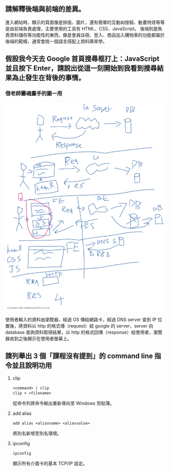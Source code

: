 ## 請解釋後端與前端的差異。

進入網站時，顯示的頁面像是排版、圖片，還有簡單的互動如按鈕、動畫特效等等是由前端負責處理，主要使用的工具有 HTML、CSS、JavaScript。
後端則是負責資料儲存等功能性的東西，像是會員註冊、登入、商品加入購物車的功能都屬於後端的範疇，通常會挑一個語言搭配上資料庫來學。

## 假設我今天去 Google 首頁搜尋框打上：JavaScript 並且按下 Enter，請說出從這一刻開始到我看到搜尋結果為止發生在背後的事情。

### 借老師~~靈魂畫手~~的圖一用

![FEBE_pic](./src/FE_VS_BE.png)

使用者輸入的資料由瀏覽器，經過 OS 傳給網路卡，經過 DNS server 查到 IP 位置後，將資料以 http 的格式傳（request）給 google 的 server，server 向 database 查詢資料取得結果，以 http 的格式回傳（response）給使用者，瀏覽器收到之後顯示在使用者螢幕上。

## 請列舉出 3 個「課程沒有提到」的 command line 指令並且說明功用

1. clip

   ```shell
   <command> | clip
   clip < <filename>
   ```

   從命令列將命令輸出重新導向至 Windows 剪貼簿。

2. add alias

   ```shell
   add alias <aliasname> <aliasvalue>
   ```

   將別名新增至別名環境。

3. ipconfig

   ```shell
   ipconfig
   ```

   顯示所有介面卡的基本 TCP/IP 設定。
